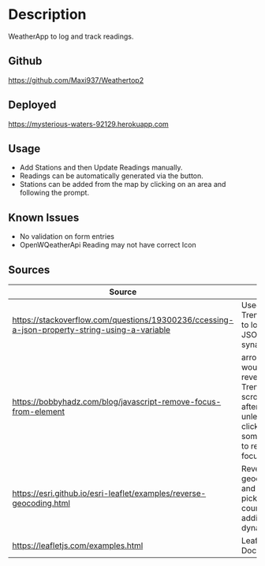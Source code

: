 # Description

WeatherApp to log and track readings.

## Github

<https://github.com/Maxi937/Weathertop2>

## Deployed

<https://mysterious-waters-92129.herokuapp.com>

## Usage

- Add Stations and then Update Readings manually.
- Readings can be automatically generated via the button.
- Stations can be added from the map by clicking on an area and following the prompt.

## Known Issues

- No validation on form entries
- OpenWQeatherApi Reading may not have correct Icon

## Sources

| Source                                                                                          | Usage                                                                                                                           |
| ----------------------------------------------------------------------------------------------- | ------------------------------------------------------------------------------------------------------------------------------- |
| <https://stackoverflow.com/questions/19300236/ccessing-a-json-property-string-using-a-variable> | Used for Trends - how to lookup JSON synamically                                                                                |
| <https://bobbyhadz.com/blog/javascript-remove-focus-from-element>                               | arrow anim would not revert to "Next Trend" if scrolled off after clicking unless you clicked on something else to remove focus |
| <https://esri.github.io/esri-leaflet/examples/reverse-geocoding.html>                           | Reverse geocode lat and long to pick up the county for adding station dynamically                                               |
| <https://leafletjs.com/examples.html>                                                           | Leaflet Documentation                                                                                                           |
